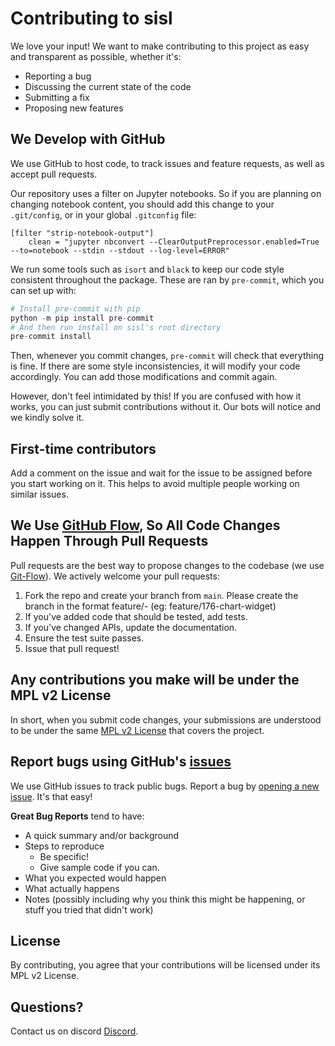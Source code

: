# Contributing to sisl
We love your input! We want to make contributing to this project as easy and transparent as possible, whether it's:

- Reporting a bug
- Discussing the current state of the code
- Submitting a fix
- Proposing new features

## We Develop with GitHub
We use GitHub to host code, to track issues and feature requests, as well as accept pull requests.

Our repository uses a filter on Jupyter notebooks. So if you are planning on changing notebook content,
you should add this change to your `.git/config`, or in your global `.gitconfig` file:

    [filter "strip-notebook-output"]
        clean = "jupyter nbconvert --ClearOutputPreprocessor.enabled=True --to=notebook --stdin --stdout --log-level=ERROR"

We run some tools such as `isort` and `black` to keep our code style consistent throughout the package.
These are ran by `pre-commit`, which you can set up with:

```python
# Install pre-commit with pip
python -m pip install pre-commit
# And then run install on sisl's root directory
pre-commit install
```

Then, whenever you commit changes, `pre-commit` will check that everything is fine. If there are some
style inconsistencies, it will modify your code accordingly. You can add those modifications and commit again.

However, don't feel intimidated by this! If you are confused with how it works, you can just submit
contributions without it. Our bots will notice and we kindly solve it.

## First-time contributors
Add a comment on the issue and wait for the issue to be assigned before you start working on it. This helps to avoid multiple people working on similar issues.

## We Use [GitHub Flow](https://guides.github.com/introduction/flow/index.html), So All Code Changes Happen Through Pull Requests
Pull requests are the best way to propose changes to the codebase (we use [Git-Flow](https://nvie.com/posts/a-successful-git-branching-model/)). We actively welcome your pull requests:

1. Fork the repo and create your branch from `main`. Please create the branch in the format feature/<issue-id>-<issue-name> (eg: feature/176-chart-widget)
2. If you've added code that should be tested, add tests.
3. If you've changed APIs, update the documentation.
4. Ensure the test suite passes.
5. Issue that pull request!

## Any contributions you make will be under the MPL v2 License
In short, when you submit code changes, your submissions are understood to be under the same [MPL v2 License](https://www.mozilla.org/en-US/MPL/2.0) that covers the project.

## Report bugs using GitHub's [issues](https://github.com/zerothi/sisl/issues)
We use GitHub issues to track public bugs. Report a bug by [opening a new issue](https://github.com/zerothi/sisl/issues/new/choose). It's that easy!

**Great Bug Reports** tend to have:

- A quick summary and/or background
- Steps to reproduce
  - Be specific!
  - Give sample code if you can.
- What you expected would happen
- What actually happens
- Notes (possibly including why you think this might be happening, or stuff you tried that didn't work)

## License
By contributing, you agree that your contributions will be licensed under its MPL v2 License.

## Questions? 
Contact us on discord [Discord](https://discord.gg/5XnFXFdkv2).
